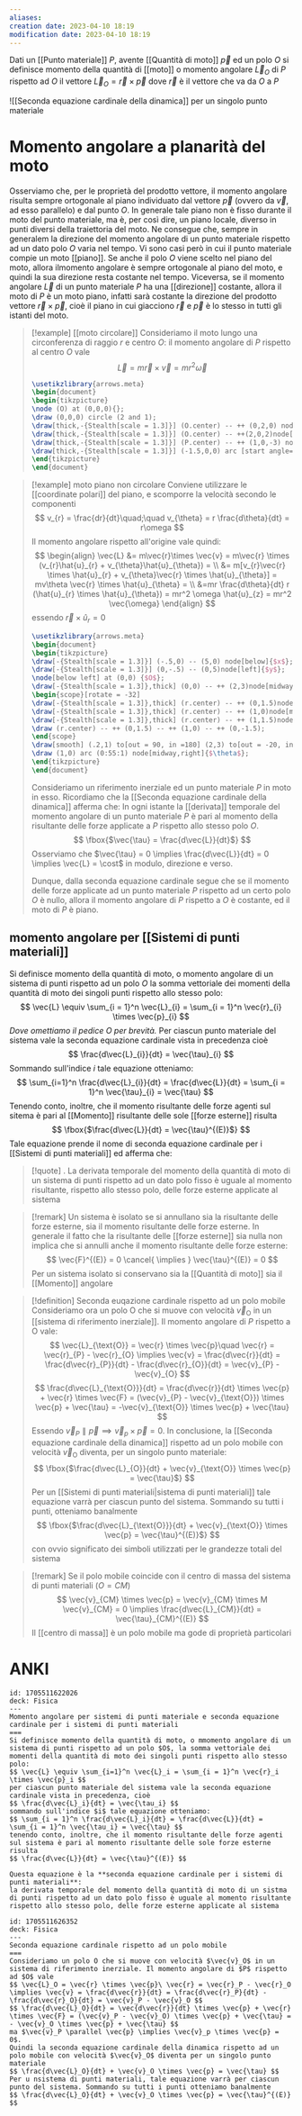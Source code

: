```yaml
---
aliases: 
creation date: 2023-04-10 18:19
modification date: 2023-04-10 18:19
---
```


Dati un [[Punto materiale]] $P$, avente [[Quantità di moto]] $\vec{p}$ ed un polo $O$ si definisce momento della quantità di [[moto]] o momento angolare $\vec{L}_{O}$ di $P$ rispetto ad $O$ il vettore
$\vec{L}_{O} = \vec{r} \times \vec{p}$ 
dove $\vec{r}$ è il vettore che va da $O$ a $P$


![[Seconda equazione cardinale della dinamica]] per un singolo punto materiale



# Momento angolare a planarità del moto
Osserviamo che, per le proprietà del prodotto vettore, il momento angolare risulta sempre ortogonale al piano individuato dal vettore $\vec{p}$ (ovvero da $\vec{v}$, ad esso parallelo) e dal punto $O$. In generale tale piano non è fisso durante il moto del punto materiale, ma è, per così dire, un piano locale, diverso in punti diversi della traiettoria del moto. Ne consegue che, sempre in generalem la direzione del momento angolare di un punto materiale rispetto ad un dato polo $O$ varia nel tempo.
Vi sono casi però in cui il punto materiale compie un moto [[piano]]. Se anche il polo $O$ viene scelto nel piano del moto, allora ilmomento angolare è sempre ortogonale al piano del moto, e quindi la sua direzione resta costante nel tempo.
Viceversa, se il momento angolare $\vec{L}$ di un punto materiale $P$ ha una [[direzione]] costante, allora il moto di $P$ è un moto piano, infatti sarà costante la direzione del prodotto vettore $\vec{r} \times \vec{p}$, cioè il piano in cui giacciono $\vec{r}$ e $\vec{p}$ è lo stesso in tutti gli istanti del moto.


>[!example] [[moto circolare]]
>Consideriamo il moto lungo una circonferenza di raggio $r$ e centro $O$: il momento angolare di $P$ rispetto al centro $O$ vale
>$$ \vec{L} = m\vec{r} \times \vec{v}= mr^2\vec{\omega}$$
>
> ```tikz
> \usetikzlibrary{arrows.meta}
>\begin{document}
>\begin{tikzpicture}
>\node (O) at (0,0,0){};
>\draw (0,0,0) circle (2 and 1);
>\draw[thick,-{Stealth[scale = 1.3]}] (O.center) -- ++ (0,2,0) node[below right]{$\vec{\omega}$};
>\draw[thick,-{Stealth[scale = 1.3]}] (O.center) -- ++(2,0,2)node[midway, above]{$\vec{r}$}node(P){};
>\draw[thick,-{Stealth[scale = 1.3]}] (P.center) -- ++ (1,0,-3) node[above left]{$\vec{p}$};
>\draw[thick,-{Stealth[scale = 1.3]}] (-1.5,0,0) arc [start angle=180, end angle = 270, x radius = 1.5, y radius = 0.75];
>\end{tikzpicture}
>\end{document}
>```

>[!example] moto piano non circolare
>Conviene utilizzare le [[coordinate polari]] del piano, e scomporre la velocità secondo le componenti
>$$ v_{r} = \frac{dr}{dt}\quad;\quad v_{\theta} = r \frac{d\theta}{dt} = r\omega   $$
>Il momento angolare rispetto all'origine vale quindi:
>$$ \begin{align}
>\vec{L} &= m\vec{r}\times \vec{v} = m\vec{r} \times (v_{r}\hat{u}_{r} + v_{\theta}\hat{u}_{\theta}) = \\
> &= m[v_{r}\vec{r} \times \hat{u}_{r} + v_{\theta}\vec{r} \times \hat{u}_{\theta}] = mv\theta \vec{r} \times \hat{u}_{\theta} = \\
> &=mr \frac{d\theta}{dt} r (\hat{u}_{r} \times \hat{u}_{\theta}) = mr^2 \omega \hat{u}_{z} = mr^2 \vec{\omega}
>\end{align} $$
>essendo $\vec{r} \times \hat{u}_{r} = 0$
> ```tikz
> \usetikzlibrary{arrows.meta}
>\begin{document}
>\begin{tikzpicture}
>\draw[-{Stealth[scale = 1.3]}] (-.5,0) -- (5,0) node[below]{$x$};
>\draw[-{Stealth[scale = 1.3]}] (0,-.5) -- (0,5)node[left]{$y$};
>\node[below left] at (0,0) {$O$};
>\draw[-{Stealth[scale = 1.3]},thick] (0,0) -- ++ (2,3)node[midway,above]{$\vec{r}$} node(r){};
>\begin{scope}[rotate = -32]
>\draw[-{Stealth[scale = 1.3]},thick] (r.center) -- ++ (0,1.5)node[midway,left]{$\vec{v}_{r}$};
>\draw[-{Stealth[scale = 1.3]},thick] (r.center) -- ++ (1,0)node[midway,below]{$\vec{v}_{\theta}$};
>\draw[-{Stealth[scale = 1.3]},thick] (r.center) -- ++ (1,1.5)node[above]{$\vec{v}$};
>\draw (r.center) -- ++ (0,1.5) -- ++ (1,0) -- ++ (0,-1.5);
>\end{scope} 
>\draw[smooth] (.2,1) to[out = 90, in =180] (2,3) to[out = -20, in = 200] (4,3) to[out = 20, in = 270] (4.5,4);
>\draw (1,0) arc (0:55:1) node[midway,right]{$\theta$};
>\end{tikzpicture}
>\end{document}
>```
>Consideriamo un riferimento inerziale ed un punto materiale $P$ in moto in esso. Ricordiamo che la [[Seconda equazione cardinale della dinamica]] afferma che:
>In ogni istante la [[derivata]] temporale del momento angolare di un punto materiale $P$ è pari al momento della risultante delle forze applicate a $P$ rispetto allo stesso polo $O$.
>$$ \fbox{$\vec{\tau} = \frac{d\vec{L}}{dt}$} $$
>Osserviamo che $\vec{\tau} = 0 \implies \frac{d\vec{L}}{dt} = 0 \implies \vec{L} = \cost$ in modulo, direzione e verso.
>
>Dunque, dalla seconda equazione cardinale segue che se il momento delle forze applicate ad un punto materiale $P$ rispetto ad un certo polo $O$ è nullo, allora il momento angolare di $P$ rispetto a $O$ è costante, ed il moto di $P$ è piano.

## momento angolare per [[Sistemi di punti materiali]]
Si definisce momento della quantità di moto, o momento angolare di un sistema di punti rispetto ad un polo $O$ la somma vettoriale dei momenti della quantità di moto dei singoli punti rispetto allo stesso polo:
$$ \vec{L} \equiv \sum_{i = 1}^n \vec{L}_{i} = \sum_{i = 1}^n \vec{r}_{i} \times \vec{p}_{i} $$
*Dove omettiamo il pedice $\text{O}$ per brevità.*
Per ciascun punto materiale del sistema vale la seconda equazione cardinale vista in precedenza cioè
$$ \frac{d\vec{L}_{i}}{dt} = \vec{\tau}_{i}  $$
Sommando sull'indice $i$ tale equazione otteniamo:
$$ \sum_{i=1}^n \frac{d\vec{L}_{i}}{dt} = \frac{d\vec{L}}{dt} = \sum_{i = 1}^n \vec{\tau}_{i} = \vec{\tau}   $$
Tenendo conto, inoltre, che il momento risultante delle forze agenti sul sitema è pari al [[Momento]] risultante delle sole [[forze esterne]] risulta
$$ \fbox{$\frac{d\vec{L}}{dt} = \vec{\tau}^{(E)}$} $$
Tale equazione prende il nome di seconda equazione cardinale per i [[Sistemi di punti materiali]] ed afferma che:

>[!quote] .
>La derivata temporale del momento della quantità di moto di un sistema di punti rispetto ad un dato polo fisso è uguale al momento risultante, rispetto allo stesso polo, delle forze esterne applicate al sistema


>[!remark]
>Un sistema è isolato se si annullano sia la risultante delle forze esterne, sia il momento risultante delle forze esterne. In generale il fatto che la risultante delle [[forze esterne]] sia nulla non implica che si annulli anche il momento risultante delle forze esterne:
>$$ \vec{F}^{(E)} = 0 \cancel{ \implies } \vec{\tau}^{(E)} = 0 $$
>Per un sistema isolato si conservano sia la [[Quantità di moto]] sia il [[Momento]] angolare

>[!definition] Seconda euqazione cardinale rispetto ad un polo mobile
>Consideriamo ora un polo $\text{O}$ che si muove con velocità $\vec{v}_{\text{O}}$ in un [[sistema di riferimento inerziale]].
>Il momento angolare di $P$ rispetto a $\text{O}$ vale:
>$$ \vec{L}_{\text{O}} = \vec{r} \times \vec{p}\quad \vec{r} = \vec{r}_{P} - \vec{r}_{O} \implies \vec{v} = \frac{d\vec{r}}{dt} = \frac{d\vec{r}_{P}}{dt} - \frac{d\vec{r}_{O}}{dt} = \vec{v}_{P} - \vec{v}_{O}   $$
>$$ \frac{d\vec{L}_{\text{O}}}{dt} = \frac{d\vec{r}}{dt} \times \vec{p} + \vec{r} \times \vec{F} = (\vec{v}_{P} - \vec{v}_{\text{O}}) \times \vec{p} + \vec{\tau} = -\vec{v}_{\text{O}} \times \vec{p} + \vec{\tau}  $$
>Essendo $\vec{v}_{P} \parallel \vec{p} \implies \vec{v}_{p} \times \vec{p} = 0$.
>In conclusione, la [[Seconda equazione cardinale della dinamica]] rispetto ad un polo mobile con velocità $\vec{v}_{\text{O}}$ diventa, per un singolo punto materiale:
>$$ \fbox{$\frac{d\vec{L}_{O}}{dt} + \vec{v}_{\text{O}} \times \vec{p} = \vec{\tau}$} $$
>Per un [[Sistemi di punti materiali|sistema di punti materiali]] tale equazione varrà per ciascun punto del sistema. Sommando su tutti i punti, otteniamo banalmente
>$$ \fbox{$\frac{d\vec{L}_{\text{O}}}{dt} + \vec{v}_{\text{O}} \times \vec{p} = \vec{\tau}^{(E)}$} $$
>con ovvio significato dei simboli utilizzati per le grandezze totali del sistema


>[!remark]
>Se il polo mobile coincide con il centro di massa del sistema di punti materiali $(O = CM)$
>$$ \vec{v}_{CM} \times \vec{p} = \vec{v}_{CM} \times M \vec{v}_{CM} = 0 \implies \frac{d\vec{L}_{CM}}{dt} = \vec{\tau}_{CM}^{(E)}  $$
>Il [[centro di massa]] è un polo mobile ma gode di proprietà particolari

# ANKI

```anki
id: 1705511622026
deck: Fisica
---
Momento angolare per sistemi di punti materiale e seconda equazione cardinale per i sistemi di punti materiali
===
Si definisce momento della quantità di moto, o mmomento angolare di un sistema di punti rispetto ad un polo $O$, la somma vettoriale dei momenti della quantità di moto dei singoli punti rispetto allo stesso polo:
$$ \vec{L} \equiv \sum_{i=1}^n \vec{L}_i = \sum_{i = 1}^n \vec{r}_i \times \vec{p}_i $$
per ciascun punto materiale del sistema vale la seconda equazione cardinale vista in precedenza, cioè
$$ \frac{d\vec{L}_i}{dt} = \vec{\tau_i} $$
sommando sull'indice $i$ tale equazione otteniamo:
$$ \sum_{i = 1}^n \frac{d\vec{L}_i}{dt} = \frac{d\vec{L}}{dt} = \sum_{i = 1}^n \vec{\tau_i} = \vec{\tau} $$
tenendo conto, inoltre, che il momento risultante delle forze agenti sul sistema è pari al momento risultante delle sole forze esterne risulta
$$ \frac{d\vec{L}}{dt} = \vec{\tau}^{(E)} $$

Questa equazione è la **seconda equazione cardinale per i sistemi di punti materiali**:
la derivata temporale del momento della quantità di moto di un sistma di punti rispetto ad un dato polo fisso è uguale al momento risultante rispetto allo stesso polo, delle forze esterne applicate al sistema

```


```anki
id: 1705511626352
deck: Fisica
---
Seconda equazione cardinale rispetto ad un polo mobile
===
Consideriamo un polo O che si muove con velocità $\vec{v}_O$ in un sistema di riferimento inerziale. Il momento angolare di $P$ rispetto ad $O$ vale
$$ \vec{L}_O = \vec{r} \times \vec{p}\ \vec{r} = \vec{r}_P - \vec{r}_O \implies \vec{v} = \frac{d\vec{r}}{dt} = \frac{d\vec{r}_P}{dt} - \frac{d\vec{r}_O}{dt} = \vec{v}_P - \vec{v}_O $$
$$ \frac{d\vec{L}_O}{dt} = \vec{d\vec{r}}{dt} \times \vec{p} + \vec{r} \times \vec{F} = (\vec{v}_P - \vec{v}_O) \times \vec{p} + \vec{\tau} = - \vec{v}_O \times \vec{p} + \vec{\tau} $$
ma $\vec{v}_P \parallel \vec{p} \implies \vec{v}_p \times \vec{p} = 0$.
Quindi la seconda equazione cardinale della dinamica rispetto ad un polo mobile con velocità $\vec{v}_O$ diventa per un singolo punto materiale
$$ \frac{d\vec{L}_O}{dt} + \vec{v}_O \times \vec{p} = \vec{\tau} $$
Per u nsistema di punti materiali, tale equazione varrà per ciascun punto del sistema. Sommando su tutti i punti otteniamo banalmente
$$ \frac{d\vec{L}_O}{dt} + \vec{v}_O \times \vec{p} = \vec{\tau}^{(E)} $$
```
